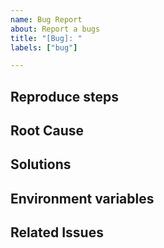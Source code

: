 ```yaml
---
name: Bug Report
about: Report a bugs
title: "[Bug]: "
labels: ["bug"]

---
```


## Reproduce steps

<!--
- Step 1
- Step 2
- Step 3
- Expected Result
- Actual Result
 -->

## Root Cause

## Solutions

## Environment variables

<!--
List the new/changed environment variables (using markdown list indent)
 -->

## Related Issues

<!--
URL of the related issues (using markdown list indent)
 -->